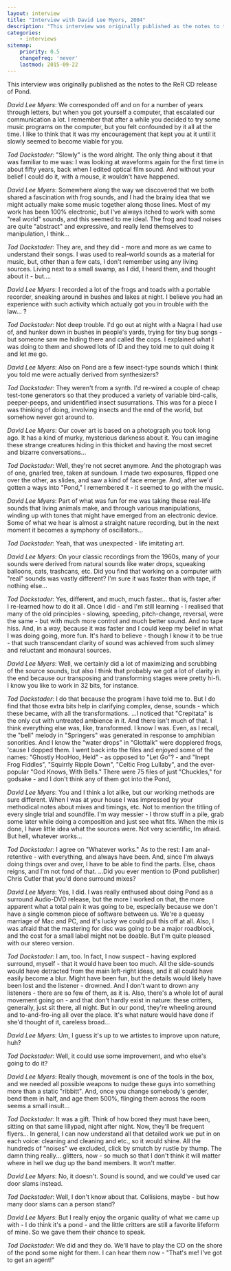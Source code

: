 ```yaml
---
layout: interview
title: "Interview with David Lee Myers, 2004"
description: "This interview was originally published as the notes to the ReR CD release of Pond."
categories:
    - interviews
sitemap:
    priority: 0.5
    changefreq: 'never'
    lastmod: 2015-09-22
---
```


This interview was originally published as the notes to the ReR CD release of Pond.

*David Lee Myers*: We corresponded off and on for a number of years through letters, but when you got yourself a computer, that escalated our communication a lot. I remember that after a while you decided to try some music programs on the computer, but you felt confounded by it all at the time. I like to think that it was my encouragement that kept you at it until it slowly seemed to become viable for you.

*Tod Dockstader*: "Slowly" is the word alright. The only thing about it that was familiar to me was: I was looking at waveforms again for the first time in about fifty years, back when I edited optical film sound. And without your belief I could do it, with a mouse, it wouldn't have happened.

*David Lee Myers*: Somewhere along the way we discovered that we both shared a fascination with frog sounds, and I had the brainy idea that we might actually make some music together along those lines. Most of my work has been 100% electronic, but I've always itched to work with some "real world" sounds, and this seemed to me ideal. The frog and toad noises are quite "abstract" and expressive, and really lend themselves to manipulation, I think...

*Tod Dockstader*: They are, and they did - more and more as we came to understand their songs. I was used to real-world sounds as a material for music, but, other than a few cats, I don't remember using any living sources. Living next to a small swamp, as I did, I heard them, and thought about it - but....

*David Lee Myers*: I recorded a lot of the frogs and toads with a portable recorder, sneaking around in bushes and lakes at night. I believe you had an experience with such activity which actually got you in trouble with the law... ?

*Tod Dockstader*: Not deep trouble. I'd go out at night with a Nagra I had use of, and hunker down in bushes in people's yards, trying for tiny bug songs - but someone saw me hiding there and called the cops. I explained what I was doing to them and showed lots of ID and they told me to quit doing it and let me go.

*David Lee Myers*: Also on Pond are a few insect-type sounds which I think you told me were actually derived from synthesizers?

*Tod Dockstader*: They weren't from a synth. I'd re-wired a couple of cheap test-tone generators so that they produced a variety of variable bird-calls, peeper-peeps, and unidentified insect susurrations. This was for a piece I was thinking of doing, involving insects and the end of the world, but somehow never got around to.

*David Lee Myers*: Our cover art is based on a photograph you took long ago. It has a kind of murky, mysterious darkness about it. You can imagine these strange creatures hiding in this thicket and having the most secret and bizarre conversations...

*Tod Dockstader*: Well, they're not secret anymore. And the photograph was of one, gnarled tree, taken at sundown. I made two exposures, flipped one over the other, as slides, and saw a kind of face emerge. And, after we'd gotten a ways into "Pond," I remembered it - it seemed to go with the music.

*David Lee Myers*: Part of what was fun for me was taking these real-life sounds that living animals make, and through various manipulations, winding up with tones that might have emerged from an electronic device. Some of what we hear is almost a straight nature recording, but in the next moment it becomes a symphony of oscillators...

*Tod Dockstader*: Yeah, that was unexpected - life imitating art.

*David Lee Myers*: On your classic recordings from the 1960s, many of your sounds were derived from natural sounds like water drops, squeaking balloons, cats, trashcans, etc. Did you find that working on a computer with "real" sounds was vastly different? I'm sure it was faster than with tape, if nothing else...

*Tod Dockstader*: Yes, different, and much, much faster... that is, faster after I re-learned how to do it all. Once I did - and I'm still learning - I realised that many of the old principles - slowing, speeding, pitch-change, reversal, were the same - but with much more control and much better sound. And no tape hiss. And, in a way, because it was faster and I could keep my belief in what I was doing going, more fun. It's hard to believe - though I know it to be true - that such transcendant clarity of sound was achieved from such slimey and reluctant and monaural sources.

*David Lee Myers*: Well, we certainly did a lot of maximizing and scrubbing of the source sounds, but also I think that probably we got a lot of clarity in the end because our transposing and transforming stages were pretty hi-fi. I know you like to work in 32 bits, for instance.

*Tod Dockstader*: I do that because the program I have told me to. But I do find that those extra bits help in clarifying complex, dense, sounds - which these became, with all the transformations. ...I noticed that "Crepitata" is the only cut with untreated ambience in it. And there isn't much of that. I think everything else was, like, transformed. I know I was. Even, as I recall, the "bell" melody in "Springers" was generated in response to amphibian sonorities. And I know the "water drops" in "Glottalk" were dopplered frogs, 'cause I dopped them. I went back into the files and enjoyed some of the names: "Ghostly HooHoo, Held" - as opposed to "Let Go"? - and "Inept Frog Fiddles", "Squirrly Ripple Down", "Celtic Frog Lullaby", and the ever-popular "God Knows, With Bells." There were 75 files of just "Chuckles," for godsake - and I don't think any of them got into the Pond,

*David Lee Myers*: You and I think a lot alike, but our working methods are sure different. When I was at your house I was impressed by your methodical notes about mixes and timings, etc. Not to mention the titling of every single trial and soundfile. I'm way messier -  I throw stuff in a pile, grab some later while doing a composition and just see what fits. When the mix is done, I have little idea what the sources were. Not very scientific, Im afraid. But hell, whatever works...

*Tod Dockstader*: I agree on "Whatever works." As to the rest: I am anal-retentive - with everything, and always have been. And, since I'm always doing things over and over, I have to be able to find the parts. Else, chaos reigns, and I'm not fond of that. ...Did you ever mention to (Pond publisher) Chris Cutler that you'd done surround mixes?

*David Lee Myers*: Yes, I did. I was really enthused about doing Pond as a surround Audio-DVD release, but the more I worked on that, the more apparent what a total pain it was going to be, especially because we don't have a single common piece of software between us. We're a queasy marriage of Mac and PC, and it's lucky we could pull this off at all. Also, I was afraid that the mastering for disc was going to be a major roadblock, and the cost for a small label might not be doable. But I'm quite pleased with our stereo version.

*Tod Dockstader*: I am, too. In fact, I now suspect - having explored surround, myself - that it would have been too much. All the side-sounds would have detracted from the main left-right ideas, and it all could have easily become a blur. Might have been fun, but the details would likely have been lost and the listener - drowned. And I don't want to drown any listeners - there are so few of them, as it is. Also, there's a whole lot of aural movement going on - and that don't hardly exist in nature: these critters, generally, just sit there, all night. But in our pond, they're wheeling around and to-and-fro-ing all over the place. It's what nature would have done if she'd thought of it, careless broad...

*David Lee Myers*: Um, I guess it's up to we artistes to improve upon nature, huh?

*Tod Dockstader*: Well, it could use some improvement, and who else's going to do it?

*David Lee Myers*: Really though, movement is one of the tools in the box, and we needed all possible weapons to nudge these guys into something more than a static "ribbitt". And, once you change somebody's gender, bend them in half, and age them 500%, flinging them across the room seems a small insult...

*Tod Dockstader*: It was a gift. Think of how bored they must have been, sitting on that same lillypad, night after night. Now, they'll be frequent flyers... In general, I can now understand all that detailed work we put in on each voice: cleaning and cleaning and etc., so it would shine. All the hundreds of "noises" we excluded, click by smutch by rustle by thump. The damn thing really... glitters, now - so much so that I don't think it will matter where in hell we dug up the band members. It won't matter.

*David Lee Myers*: No, it doesn't. Sound is sound, and we could've used car door slams instead.

*Tod Dockstader*: Well, I don't know about that. Collisions, maybe - but how many door slams can a person stand?

*David Lee Myers*: But I really enjoy the organic quality of what we came up with - I do think it's a pond - and the little critters are still a favorite lifeform of mine. So we gave them their chance to speak.

*Tod Dockstader*: We did and they do. We'll have to play the CD on the shore of the pond some night for them. I can hear them now - "That's me! I've got to get an agent!"

